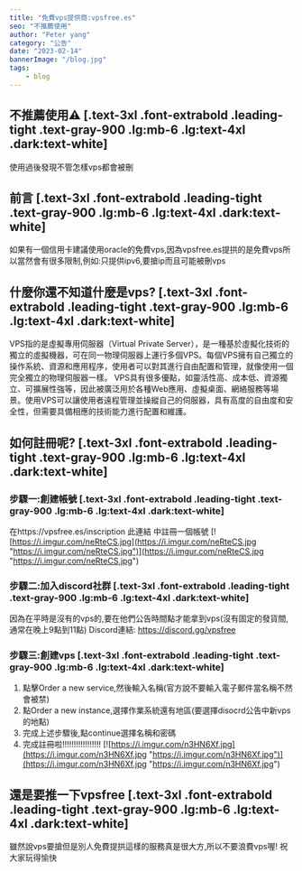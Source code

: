 ```yaml
---
title: "免費vps提供商:vpsfree.es"
seo: "不推薦使用"
author: "Peter yang"
category: "公告"
date: "2023-02-14"
bannerImage: "/blog.jpg"
tags:
    - blog
---
```

## 不推薦使用⚠️  [.text-3xl .font-extrabold .leading-tight .text-gray-900 .lg:mb-6 .lg:text-4xl .dark:text-white]
使用過後發現不管怎樣vps都會被刪
## 前言 [.text-3xl .font-extrabold .leading-tight .text-gray-900 .lg:mb-6 .lg:text-4xl .dark:text-white]
如果有一個信用卡建議使用oracle的免費vps,因為vpsfree.es提拱的是免費vps所以當然會有很多限制,例如:只提供ipv6,要搶ip而且可能被刪vps
## 什麼你還不知道什麼是vps? [.text-3xl .font-extrabold .leading-tight .text-gray-900 .lg:mb-6 .lg:text-4xl .dark:text-white]
VPS指的是虛擬專用伺服器（Virtual Private Server），是一種基於虛擬化技術的獨立的虛擬機器，可在同一物理伺服器上運行多個VPS。每個VPS擁有自己獨立的操作系統、資源和應用程序，使用者可以對其進行自由配置和管理，就像使用一個完全獨立的物理伺服器一樣。
VPS具有很多優點，如靈活性高、成本低、資源獨立、可擴展性強等，因此被廣泛用於各種Web應用、虛擬桌面、網絡服務等場景。使用VPS可以讓使用者遠程管理並操縱自己的伺服器，具有高度的自由度和安全性，但需要具備相應的技術能力進行配置和維護。
<!--truncate-->
## 如何註冊呢? [.text-3xl .font-extrabold .leading-tight .text-gray-900 .lg:mb-6 .lg:text-4xl .dark:text-white]
### 步驟一:創建帳號 [.text-3xl .font-extrabold .leading-tight .text-gray-900 .lg:mb-6 .lg:text-4xl .dark:text-white]
在https://vpsfree.es/inscription 此連結 中註冊一個帳號
[![https://i.imgur.com/neRteCS.jpg](https://i.imgur.com/neRteCS.jpg "https://i.imgur.com/neRteCS.jpg")](https://i.imgur.com/neRteCS.jpg "https://i.imgur.com/neRteCS.jpg")
### 步驟二:加入discord社群 [.text-3xl .font-extrabold .leading-tight .text-gray-900 .lg:mb-6 .lg:text-4xl .dark:text-white]
因為在平時是沒有的vps的,要在他們公告時間點才能拿到vps(沒有固定的發貨間,通常在晚上9點到11點)
Discord連結: https://discord.gg/vpsfree
### 步驟三:創建vps [.text-3xl .font-extrabold .leading-tight .text-gray-900 .lg:mb-6 .lg:text-4xl .dark:text-white]
1. 點擊Order a new service,然後輸入名稱(官方說不要輸入電子郵件當名稱不然會被禁)
2. 點Order a new instance,選擇作業系統還有地區(要選擇disocrd公告中新vps的地點)
3. 完成上述步驟後,點continue選擇名稱和密碼
4. 完成註冊啦!!!!!!!!!!!!!!!!!
[![https://i.imgur.com/n3HN6Xf.jpg](https://i.imgur.com/n3HN6Xf.jpg "https://i.imgur.com/n3HN6Xf.jpg")](https://i.imgur.com/n3HN6Xf.jpg "https://i.imgur.com/n3HN6Xf.jpg")
## 還是要推一下vpsfree [.text-3xl .font-extrabold .leading-tight .text-gray-900 .lg:mb-6 .lg:text-4xl .dark:text-white]
雖然說vps要搶但是別人免費提拱這樣的服務真是很大方,所以不要浪費vps喔!
祝大家玩得愉快
